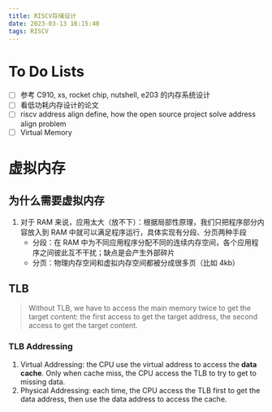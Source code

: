```yaml
---
title: RISCV存储设计
date: 2023-03-13 16:15:40
tags: RISCV
---
```


<!--more-->

# To Do Lists

- [ ] 参考 C910, xs, rocket chip, nutshell, e203 的内存系统设计
- [ ] 看低功耗内存设计的论文
- [ ] riscv address align define, how the open source project solve address align problem
- [ ] Virtual Memory

# 虚拟内存

## 为什么需要虚拟内存

1. 对于 RAM 来说，应用太大（放不下）：根据局部性原理，我们只把程序部分内容放入到 RAM 中就可以满足程序运行，具体实现有分段、分页两种手段
   - 分段：在 RAM 中为不同应用程序分配不同的连续内存空间，各个应用程序之间彼此互不干扰；缺点是会产生外部碎片
   - 分页：物理内存空间和虚拟内存空间都被分成很多页（比如 4kb）

## TLB

> Without TLB, we have to access the main memory twice to get the target content: the first access to get the target address, the second access to get the target content.

### TLB Addressing

1. Virtual Addressing: the CPU use the virtual address to access the **data cache**. Only when cache miss, the CPU access the TLB to try to get to missing data.
2. Physical Addressing: each time, the CPU access the TLB first to get the data address, then use the data address to access the cache.
